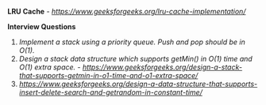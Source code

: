 
**LRU Cache** - *https://www.geeksforgeeks.org/lru-cache-implementation/* 

**Interview Questions**
1. *Implement a stack using a priority queue. Push and pop should be in O(1).*
2. *Design a stack data structure which supports getMin() in O(1) time and O(1) extra space.* - *https://www.geeksforgeeks.org/design-a-stack-that-supports-getmin-in-o1-time-and-o1-extra-space/*
3. *https://www.geeksforgeeks.org/design-a-data-structure-that-supports-insert-delete-search-and-getrandom-in-constant-time/*

